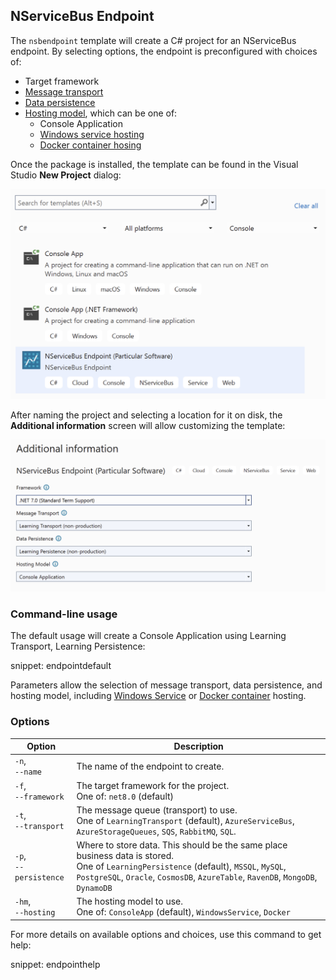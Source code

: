 ## NServiceBus Endpoint

The `nsbendpoint` template will create a C# project for an NServiceBus endpoint. By selecting options, the endpoint is preconfigured with choices of:

*  Target framework
*  [Message transport](/transports/)
*  [Data persistence](/persistence/)
*  [Hosting model](/nservicebus/hosting/), which can be one of:
   * Console Application
   * [Windows service hosting](/nservicebus/hosting/#self-hosting-windows-service-hosting)
   * [Docker container hosing](/nservicebus/hosting/docker-host)

Once the package is installed, the template can be found in the Visual Studio **New Project** dialog:

![NServiceBus endpoint template in the Visual Studio New Project dialog](new-project.png)

After naming the project and selecting a location for it on disk, the **Additional information** screen will allow customizing the template:

![Customing endpoint properties in the additional information dialog](endpoint-additional-info.png)

### Command-line usage

The default usage will create a Console Application using Learning Transport, Learning Persistence:

snippet: endpointdefault

Parameters allow the selection of message transport, data persistence, and hosting model, including [Windows Service](/nservicebus/hosting/#self-hosting-windows-service-hosting) or [Docker container](/nservicebus/hosting/docker-host/) hosting.

### Options

| Option | Description |
|-|-|
| `-n`,<br/>`--name` | The name of the endpoint to create. |
| `-f`,<br/>`--framework` | The target framework for the project.<br/>One of: `net8.0` (default) |
| `-t`,<br/>`--transport` | The message queue (transport) to use.<br/>One of `LearningTransport` (default), `AzureServiceBus`, `AzureStorageQueues`, `SQS`, `RabbitMQ`, `SQL`. |
| `-p`,<br/>`--persistence` | Where to store data. This should be the same place business data is stored.<br/>One of `LearningPersistence` (default), `MSSQL`, `MySQL`, `PostgreSQL`, `Oracle`, `CosmosDB`, `AzureTable`, `RavenDB`, `MongoDB`, `DynamoDB` |
| `-hm`,<br/>`--hosting` | The hosting model to use.<br/>One of: `ConsoleApp` (default), `WindowsService`, `Docker`|

For more details on available options and choices, use this command to get help:

snippet: endpointhelp